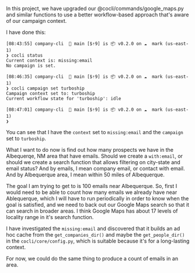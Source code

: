 In this project, we have upgraded our @cocli/commands/google_maps.py and similar functions to use a better workflow-based approach that's aware of our campaign context.

I have done this:

```
[08:43:55] company-cli   main [$⇡9] is 📦 v0.2.0 on ☁️  mark (us-east-1)
❯ cocli status
Current context is: missing:email
No campaign is set.

[08:46:35] company-cli   main [$⇡9] is 📦 v0.2.0 on ☁️  mark (us-east-1)
❯ cocli campaign set turboship
Campaign context set to: turboship
Current workflow state for 'turboship': idle

[08:47:01] company-cli   main [$⇡9] is 📦 v0.2.0 on ☁️  mark (us-east-1)
❯
```

You can see that I have the `context` set to `missing:email` and the `campaign` set to `turboship`.

What I want to do now is find out how many prospects we have in the Albequerqe, NM area that have emails. Should we create a `with:email`, or should we create a search function that allows filtering on city-state and email status? And by emails, I mean company email, or contact with email. And by Albequerque area, I mean within 50 miles of Albequerque.

The goal I am trying to get to is 100 emails near Albequerque. So, first I would need to be able to count how many emails we already have near Ablequerque, which I will have to run periodically in order to know when the goal is satisfied, and we need to back out our Google Maps search so that it can search in broader areas. I think Google Maps has about 17 levels of locality range in it's search function.

I have investigated the `missing:email` and discovered that it builds an ad hoc cache from the `get_companies_dir()` and maybe the `get_people_dir()` in the `cocli/core/config.py`, which is suitable because it's for a long-lasting context.

For now, we could do the same thing to produce a count of emails in an area.
